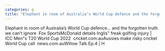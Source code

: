 ```yaml
---
categories: g
title: "Elephant in room of Australia’s World Cup defence and the forgotten truth we can’t ignore  Fox Sports"
---
```

Elephant in room of Australia’s World Cup defence... and the forgotten truth we can’t ignore&nbsp;&nbsp;Fox SportsMcDonald details Inglis" freak golfing injury | ICC Men"s T20 World Cup 2022&nbsp;&nbsp;cricket.com.auAussies make risky cricket World Cup call&nbsp;&nbsp;news.com.auWillow Talk Ep.4 | H